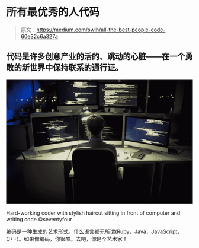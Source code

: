 # 所有最优秀的人代码

> 原文：<https://medium.com/swlh/all-the-best-people-code-60e32c6a327a>

## 代码是许多创意产业的活的、跳动的心脏——在一个勇敢的新世界中保持联系的通行证。

![](img/a5ecf5656f69e0834820aeef1915d536.png)

Hard-working coder with stylish haircut sitting in front of computer and writing code ©seventyfour

编码是一种生成的艺术形式。什么语言都无所谓(Ruby，Java，JavaScript，C++)。如果你编码，你很酷。去吧，你是个艺术家！